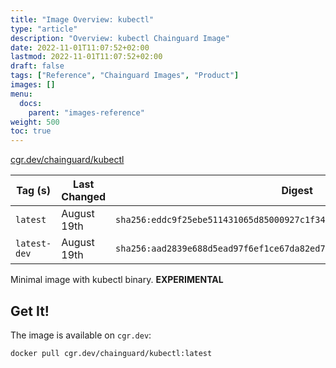 ```yaml
---
title: "Image Overview: kubectl"
type: "article"
description: "Overview: kubectl Chainguard Image"
date: 2022-11-01T11:07:52+02:00
lastmod: 2022-11-01T11:07:52+02:00
draft: false
tags: ["Reference", "Chainguard Images", "Product"]
images: []
menu:
  docs:
    parent: "images-reference"
weight: 500
toc: true
---
```


[cgr.dev/chainguard/kubectl](https://github.com/chainguard-images/images/tree/main/images/kubectl)

| Tag (s)       | Last Changed | Digest                                                                    |
|---------------|--------------|---------------------------------------------------------------------------|
|  `latest`     | August 19th  | `sha256:eddc9f25ebe511431065d85000927c1f3429cb601031b217b571691377479a66` |
|  `latest-dev` | August 19th  | `sha256:aad2839e688d5ead97f6ef1ce67da82ed7f1c57e381d99802d7b8ed3600bb422` |



Minimal image with kubectl binary. **EXPERIMENTAL**

## Get It!

The image is available on `cgr.dev`:

```
docker pull cgr.dev/chainguard/kubectl:latest
```

